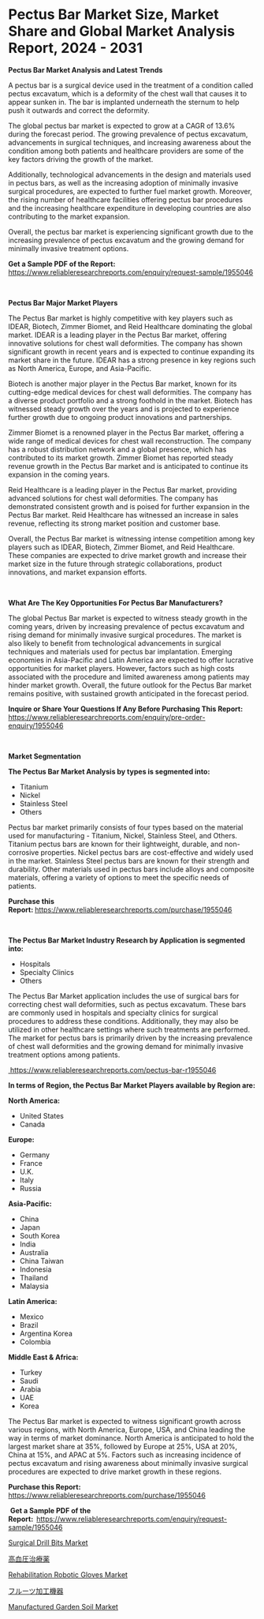 <p><h1>Pectus Bar Market Size, Market Share and Global Market Analysis Report, 2024 - 2031</h1></p><p><strong>Pectus Bar Market Analysis and Latest Trends</strong></p>
<p><p>A pectus bar is a surgical device used in the treatment of a condition called pectus excavatum, which is a deformity of the chest wall that causes it to appear sunken in. The bar is implanted underneath the sternum to help push it outwards and correct the deformity. </p><p>The global pectus bar market is expected to grow at a CAGR of 13.6% during the forecast period. The growing prevalence of pectus excavatum, advancements in surgical techniques, and increasing awareness about the condition among both patients and healthcare providers are some of the key factors driving the growth of the market. </p><p>Additionally, technological advancements in the design and materials used in pectus bars, as well as the increasing adoption of minimally invasive surgical procedures, are expected to further fuel market growth. Moreover, the rising number of healthcare facilities offering pectus bar procedures and the increasing healthcare expenditure in developing countries are also contributing to the market expansion.</p><p>Overall, the pectus bar market is experiencing significant growth due to the increasing prevalence of pectus excavatum and the growing demand for minimally invasive treatment options.</p></p>
<p><strong>Get a Sample PDF of the Report:&nbsp;</strong> <a href="https://www.reliableresearchreports.com/enquiry/request-sample/1955046">https://www.reliableresearchreports.com/enquiry/request-sample/1955046</a></p>
<p>&nbsp;</p>
<p><strong>Pectus Bar Major Market Players</strong></p>
<p><p>The Pectus Bar market is highly competitive with key players such as IDEAR, Biotech, Zimmer Biomet, and Reid Healthcare dominating the global market. IDEAR is a leading player in the Pectus Bar market, offering innovative solutions for chest wall deformities. The company has shown significant growth in recent years and is expected to continue expanding its market share in the future. IDEAR has a strong presence in key regions such as North America, Europe, and Asia-Pacific.</p><p>Biotech is another major player in the Pectus Bar market, known for its cutting-edge medical devices for chest wall deformities. The company has a diverse product portfolio and a strong foothold in the market. Biotech has witnessed steady growth over the years and is projected to experience further growth due to ongoing product innovations and partnerships.</p><p>Zimmer Biomet is a renowned player in the Pectus Bar market, offering a wide range of medical devices for chest wall reconstruction. The company has a robust distribution network and a global presence, which has contributed to its market growth. Zimmer Biomet has reported steady revenue growth in the Pectus Bar market and is anticipated to continue its expansion in the coming years.</p><p>Reid Healthcare is a leading player in the Pectus Bar market, providing advanced solutions for chest wall deformities. The company has demonstrated consistent growth and is poised for further expansion in the Pectus Bar market. Reid Healthcare has witnessed an increase in sales revenue, reflecting its strong market position and customer base.</p><p>Overall, the Pectus Bar market is witnessing intense competition among key players such as IDEAR, Biotech, Zimmer Biomet, and Reid Healthcare. These companies are expected to drive market growth and increase their market size in the future through strategic collaborations, product innovations, and market expansion efforts.</p></p>
<p>&nbsp;</p>
<p><strong>What Are The Key Opportunities For Pectus Bar Manufacturers?</strong></p>
<p><p>The global Pectus Bar market is expected to witness steady growth in the coming years, driven by increasing prevalence of pectus excavatum and rising demand for minimally invasive surgical procedures. The market is also likely to benefit from technological advancements in surgical techniques and materials used for pectus bar implantation. Emerging economies in Asia-Pacific and Latin America are expected to offer lucrative opportunities for market players. However, factors such as high costs associated with the procedure and limited awareness among patients may hinder market growth. Overall, the future outlook for the Pectus Bar market remains positive, with sustained growth anticipated in the forecast period.</p></p>
<p><strong>Inquire or Share Your Questions If Any Before Purchasing This Report:</strong> <a href="https://www.reliableresearchreports.com/enquiry/pre-order-enquiry/1955046">https://www.reliableresearchreports.com/enquiry/pre-order-enquiry/1955046</a></p>
<p>&nbsp;</p>
<p><strong>Market Segmentation</strong></p>
<p><strong>The Pectus Bar Market Analysis by types is segmented into:</strong></p>
<p><ul><li>Titanium</li><li>Nickel</li><li>Stainless Steel</li><li>Others</li></ul></p>
<p><p>Pectus bar market primarily consists of four types based on the material used for manufacturing - Titanium, Nickel, Stainless Steel, and Others. Titanium pectus bars are known for their lightweight, durable, and non-corrosive properties. Nickel pectus bars are cost-effective and widely used in the market. Stainless Steel pectus bars are known for their strength and durability. Other materials used in pectus bars include alloys and composite materials, offering a variety of options to meet the specific needs of patients.</p></p>
<p><strong>Purchase this Report:&nbsp;</strong><a href="https://www.reliableresearchreports.com/purchase/1955046">https://www.reliableresearchreports.com/purchase/1955046</a></p>
<p>&nbsp;</p>
<p><strong>The Pectus Bar Market Industry Research by Application is segmented into:</strong></p>
<p><ul><li>Hospitals</li><li>Specialty Clinics</li><li>Others</li></ul></p>
<p><p>The Pectus Bar Market application includes the use of surgical bars for correcting chest wall deformities, such as pectus excavatum. These bars are commonly used in hospitals and specialty clinics for surgical procedures to address these conditions. Additionally, they may also be utilized in other healthcare settings where such treatments are performed. The market for pectus bars is primarily driven by the increasing prevalence of chest wall deformities and the growing demand for minimally invasive treatment options among patients.</p></p>
<p><a href="https://www.reliableresearchreports.com/pectus-bar-r1955046">&nbsp;https://www.reliableresearchreports.com/pectus-bar-r1955046</a></p>
<p><strong>In terms of Region, the Pectus Bar Market Players available by Region are:</strong></p>
<p>
    <p> <strong> North America: </strong>
        <ul>
            <li>United States</li>
            <li>Canada</li>
        </ul>
        </p> 
    <p> <strong> Europe: </strong>
        <ul>
            <li>Germany</li>
            <li>France</li>
            <li>U.K.</li>
            <li>Italy</li>
            <li>Russia</li>
        </ul>
        </p> 
    <p> <strong> Asia-Pacific: </strong>
        <ul>
            <li>China</li>
            <li>Japan</li>
            <li>South Korea</li>
            <li>India</li>
            <li>Australia</li>
            <li>China Taiwan</li>
            <li>Indonesia</li>
            <li>Thailand</li>
            <li>Malaysia</li>
        </ul>
        </p> 
    <p> <strong> Latin America: </strong>
        <ul>
            <li>Mexico</li>
            <li>Brazil</li>
            <li>Argentina Korea</li>
            <li>Colombia</li>
        </ul>
        </p> 
    <p> <strong> Middle East & Africa: </strong>
        <ul>
            <li>Turkey</li>
            <li>Saudi</li>
            <li>Arabia</li>
            <li>UAE</li>
            <li>Korea</li>
        </ul>
    </p>
    </p>
<p><p>The Pectus Bar market is expected to witness significant growth across various regions, with North America, Europe, USA, and China leading the way in terms of market dominance. North America is anticipated to hold the largest market share at 35%, followed by Europe at 25%, USA at 20%, China at 15%, and APAC at 5%. Factors such as increasing incidence of pectus excavatum and rising awareness about minimally invasive surgical procedures are expected to drive market growth in these regions.</p></p>
<p><strong>Purchase this Report: </strong><a href="https://www.reliableresearchreports.com/purchase/1955046">https://www.reliableresearchreports.com/purchase/1955046</a></p>
<p>&nbsp;<strong>Get a Sample PDF of the Report:&nbsp;&nbsp;</strong><a href="https://www.reliableresearchreports.com/enquiry/request-sample/1955046">https://www.reliableresearchreports.com/enquiry/request-sample/1955046</a></p>
<p><strong></strong></p>
<p><p><a href="https://github.com/nicholepatriciadoylenwnrjr0/Market-Research-Report-List-2/blob/main/surgical-drill-bits-market.md">Surgical Drill Bits Market</a></p><p><a href="https://github.com/CieloStamm/Market-Research-Report-List-1/blob/main/240249251398.md">高血圧治療薬</a></p><p><a href="https://github.com/gamblestampleyjenny50m5sl6/Market-Research-Report-List-2/blob/main/rehabilitation-robotic-gloves-market.md">Rehabilitation Robotic Gloves Market</a></p><p><a href="https://github.com/nemesis2824/Market-Research-Report-List-1/blob/main/889364251397.md">フルーツ加工機器</a></p><p><a href="https://issuu.com/reportprime-2/docs/manufactured-garden-soil-market-size-2030.pptx">Manufactured Garden Soil Market</a></p></p>